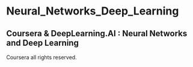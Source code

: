 # Neural_Networks_Deep_Learning

## Coursera &amp; DeepLearning.AI : Neural Networks and Deep Learning

Coursera all rights reserved.
